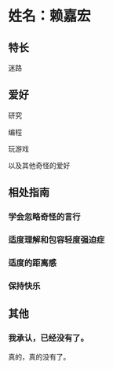 # 姓名：赖嘉宏

## 特长

迷路

## 爱好

研究

编程

玩游戏

以及其他奇怪的爱好

## 相处指南

### 学会忽略奇怪的言行

### 适度理解和包容轻度强迫症

### 适度的距离感

### 保持快乐

## 其他

### 我承认，已经没有了。

真的，真的没有了。
